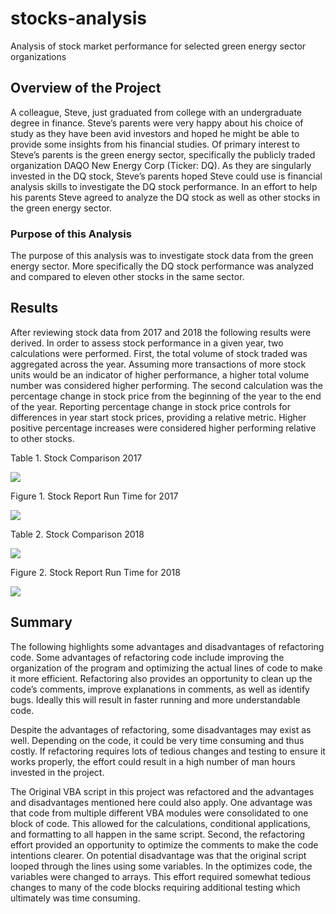 # stocks-analysis
Analysis of stock market performance for selected green energy sector organizations

## Overview of the Project
A colleague, Steve, just graduated from college with an undergraduate degree in finance. Steve’s parents were very happy about his choice of study as they have been avid investors and hoped he might be able to provide some insights from his financial studies.  Of primary interest to Steve’s parents is the green energy sector, specifically the publicly traded organization DAQO New Energy Corp (Ticker: DQ). As they are singularly invested in the DQ stock, Steve’s parents hoped Steve could use is financial analysis skills to investigate the DQ stock performance. In an effort to help his parents Steve agreed to analyze the DQ stock as well as other stocks in the green energy sector. 

### Purpose of this Analysis
The purpose of this analysis was to investigate stock data from the green energy sector.  More specifically the DQ stock performance was analyzed and compared to eleven other stocks in the same sector. 

## Results
After reviewing stock data from 2017 and 2018 the following results were derived. In order to assess stock performance in a given year, two calculations were performed. First, the total volume of stock traded was aggregated across the year. Assuming more transactions of more stock units would be an indicator of higher performance, a higher total volume number was considered higher performing.  The second calculation was the percentage change in stock price from the beginning of the year to the end of the year. Reporting percentage change in stock price controls for differences in year start stock prices, providing a relative metric. Higher positive percentage increases were considered higher performing relative to other stocks. 

Table 1. Stock Comparison 2017

<img src = “Resources/stocks_comparison_2017.png width = “100”>

Figure 1.  Stock Report Run Time for 2017

<img src = “Resources/VBA_Challenge_2017.png width = “100”>


Table 2. Stock Comparison 2018

<img src = “Resources/stocks_comparison_2018.png width = “100”>


Figure 2. Stock Report Run Time for 2018

<img src = “Resources/VBA_Challenge_2018.png width = “100”>

## Summary
The following highlights some advantages and disadvantages of refactoring code. Some advantages of refactoring code include improving the organization of the program and optimizing the actual lines of code to make it more efficient. Refactoring also provides an opportunity to clean up the code’s comments, improve explanations in comments, as well as identify bugs. Ideally this will result in faster running and more understandable code.

Despite the advantages of refactoring, some disadvantages may exist as well. Depending on the code, it could be very time consuming and thus costly. If refactoring requires lots of tedious changes and testing to ensure it works properly, the effort could result in a high number of man hours invested in the project.
    

The Original VBA script in this project was refactored and the advantages and disadvantages mentioned here could also apply. One advantage was that code from multiple different VBA modules were consolidated to one block of code.  This allowed for the calculations, conditional applications, and formatting to all happen in the same script. Second, the refactoring effort provided an opportunity to optimize the comments to make the code intentions clearer. On potential disadvantage was that the original script looped through the lines using some variables. In the optimizes code, the variables were changed to arrays. This effort required somewhat tedious changes to many of the code blocks requiring additional testing which ultimately was time consuming. 




